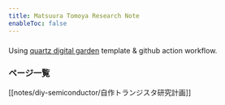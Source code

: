 ```yaml
---
title: Matsuura Tomoya Research Note 
enableToc: false
---
```


### 

Using [quartz digital garden](https://jzhao.xyz/posts/networked-thought) template & github action workflow.

### ページ一覧

[[notes/diy-semiconductor/自作トランジスタ研究計画]]